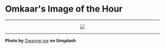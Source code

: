 # Omkaar's Image of the Hour

---

<div align="center">

<a href="https://unsplash.com/photos/a-group-of-friends-pose-in-the-dark-BOYvY6ONGrU">
  <img src="https://images.unsplash.com/photo-1752850280182-d4ac8162874e?crop=entropy&cs=tinysrgb&fit=max&fm=jpg&ixid=M3w3NjA2Nzh8MHwxfHJhbmRvbXx8fHx8fHx8fDE3NTM4MzcyMDB8&ixlib=rb-4.1.0&q=80&w=1080" style="max-width:100%; height:auto;">
</a>



</div>

---

**Photo by** [Dwayne joe](https://unsplash.com/@spliff_dj_joe) **on Unsplash**
